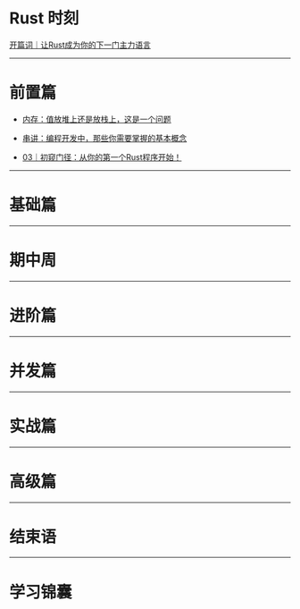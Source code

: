 # Rust 时刻

[开篇词｜让Rust成为你的下一门主力语言](./0-startup/index.md)

--- 

# 前置篇

- [内存：值放堆上还是放栈上，这是一个问题](./1-memory/index.md)

- [串讲：编程开发中，那些你需要掌握的基本概念](./2-principles/index.md)

- [03｜初窥门径：从你的第一个Rust程序开始！](./3-codeup/index.md)

---

# 基础篇

---

# 期中周

---

# 进阶篇

---

# 并发篇

---

# 实战篇

---

# 高级篇

---

# 结束语

---

# 学习锦囊
